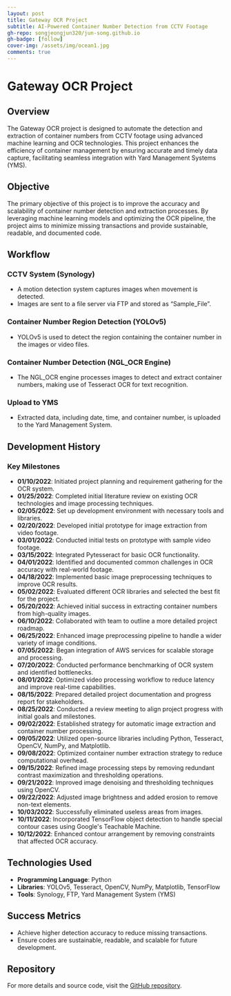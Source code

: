 ```yaml
---
layout: post
title: Gateway OCR Project
subtitle: AI-Powered Container Number Detection from CCTV Footage
gh-repo: songjeongjun320/jun-song.github.io
gh-badge: [follow]
cover-img: /assets/img/ocean1.jpg
comments: true
---
```


# Gateway OCR Project

## Overview

The Gateway OCR project is designed to automate the detection and extraction of container numbers from CCTV footage using advanced machine learning and OCR technologies. This project enhances the efficiency of container management by ensuring accurate and timely data capture, facilitating seamless integration with Yard Management Systems (YMS).

## Objective

The primary objective of this project is to improve the accuracy and scalability of container number detection and extraction processes. By leveraging machine learning models and optimizing the OCR pipeline, the project aims to minimize missing transactions and provide sustainable, readable, and documented code.

## Workflow

### CCTV System (Synology)
- A motion detection system captures images when movement is detected.
- Images are sent to a file server via FTP and stored as “Sample_File”.

### Container Number Region Detection (YOLOv5)
- YOLOv5 is used to detect the region containing the container number in the images or video files.

### Container Number Detection (NGL_OCR Engine)
- The NGL_OCR engine processes images to detect and extract container numbers, making use of Tesseract OCR for text recognition.

### Upload to YMS
- Extracted data, including date, time, and container number, is uploaded to the Yard Management System.

## Development History

### Key Milestones
- **01/10/2022**: Initiated project planning and requirement gathering for the OCR system.
- **01/25/2022**: Completed initial literature review on existing OCR technologies and image processing techniques.
- **02/05/2022**: Set up development environment with necessary tools and libraries.
- **02/20/2022**: Developed initial prototype for image extraction from video footage.
- **03/01/2022**: Conducted initial tests on prototype with sample video footage.
- **03/15/2022**: Integrated Pytesseract for basic OCR functionality.
- **04/01/2022**: Identified and documented common challenges in OCR accuracy with real-world footage.
- **04/18/2022**: Implemented basic image preprocessing techniques to improve OCR results.
- **05/02/2022**: Evaluated different OCR libraries and selected the best fit for the project.
- **05/20/2022**: Achieved initial success in extracting container numbers from high-quality images.
- **06/10/2022**: Collaborated with team to outline a more detailed project roadmap.
- **06/25/2022**: Enhanced image preprocessing pipeline to handle a wider variety of image conditions.
- **07/05/2022**: Began integration of AWS services for scalable storage and processing.
- **07/20/2022**: Conducted performance benchmarking of OCR system and identified bottlenecks.
- **08/01/2022**: Optimized video processing workflow to reduce latency and improve real-time capabilities.
- **08/15/2022**: Prepared detailed project documentation and progress report for stakeholders.
- **08/25/2022**: Conducted a review meeting to align project progress with initial goals and milestones.
- **09/02/2022**: Established strategy for automatic image extraction and container number processing.
- **09/05/2022**: Utilized open-source libraries including Python, Tesseract, OpenCV, NumPy, and Matplotlib.
- **09/08/2022**: Optimized container number extraction strategy to reduce computational overhead.
- **09/15/2022**: Refined image processing steps by removing redundant contrast maximization and thresholding operations.
- **09/21/2022**: Improved image denoising and thresholding techniques using OpenCV.
- **09/22/2022**: Adjusted image brightness and added erosion to remove non-text elements.
- **10/03/2022**: Successfully eliminated useless areas from images.
- **10/11/2022**: Incorporated TensorFlow object detection to handle special contour cases using Google's Teachable Machine.
- **10/12/2022**: Enhanced contour arrangement by removing constraints that affected OCR accuracy.

## Technologies Used
- **Programming Language**: Python
- **Libraries**: YOLOv5, Tesseract, OpenCV, NumPy, Matplotlib, TensorFlow
- **Tools**: Synology, FTP, Yard Management System (YMS)

## Success Metrics
- Achieve higher detection accuracy to reduce missing transactions.
- Ensure codes are sustainable, readable, and scalable for future development.

## Repository
For more details and source code, visit the [GitHub repository](https://github.com/songjeongjun320).
